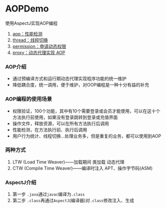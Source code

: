 # AOPDemo

使用AspectJ实现AOP编程

1. [app：性能检测](https://github.com/JamFF/AOPDemo/tree/master/app)
2. [thread：线程切换](https://github.com/JamFF/AOPDemo/tree/master/thread)
3. [permission：申请动态权限](https://github.com/JamFF/AOPDemo/tree/master/permission)
4. [proxy：动态代理实现 AOP](https://github.com/JamFF/AOPDemo/tree/master/proxy)

### AOP介绍

* 通过预编译方式和运行期动态代理实现程序功能的统一维护
* 降低耦合度，统一调用，便于维护，对OOP编程是一种十分有益的补充

### AOP编程的使用场景

* 权限验证，100个功能，其中有10个需要登录或会员才能使用，可以在这十个方法执行前使用，如果没有登录跳转到登录或充值界面
* 操作文件，释放资源，可以在所有方法执行后调用
* 性能检测，在方法执行前、执行后调用
* 用户行为统计、线程切换...处理业务多，但是重复的业务，都可以使用到AOP

### 两种方式

1. LTW (Load Time Weaver)——加载期间 类加载 动态代理
2. CTW (Compile Time Weaver)——编译时注入 APT、操作字节码(ASM)

### AspectJ介绍

1. 第一步 `.java`通过`javac`编译为`.class`
2. 第二步 `.class`再通过`AspectJ`(编译器)对`.class`修改注入、生成